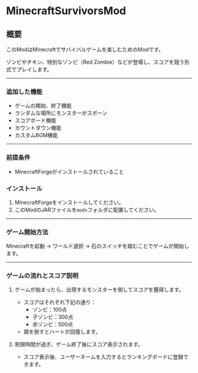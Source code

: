 # MinecraftSurvivorsMod

## 概要

このModはMinecraftでサバイバルゲームを楽しむためのModです。

ゾンビやチキン、特別なゾンビ（Red Zombie）などが登場し、スコアを競う形式でプレイします。

---

### 追加した機能

- ゲームの開始、終了機能
- ランダムな場所にモンスターがスポーン
- スコアボード機能
- カウントダウン機能
- カスタムBGM機能

---

### 前提条件

- MinecraftForgeがインストールされていること

### インストール

1. MinecraftForgeをインストールしてください。
2. このModのJARファイルを`mods`フォルダに配置してください。

---

### ゲーム開始方法

Minecraftを起動 → ワールド選択 → 石のスイッチを踏むことでゲームが開始します。

---

### ゲームの流れとスコア説明

1. ゲームが始まったら、出現するモンスターを倒してスコアを獲得します。
   
   - スコアはそれぞれ下記の通り：
     - ゾンビ：100点
     - 子ゾンビ：300点
     - 赤ゾンビ：500点
   - 鶏を倒すとハートが回復します。

2. 制限時間が過ぎ、ゲーム終了後にスコア表示されます。
   
   - スコア表示後、ユーザーネームを入力するとランキングボードに登録できます。

